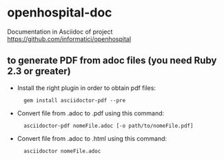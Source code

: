 # openhospital-doc
Documentation in Asciidoc of project https://github.com/informatici/openhospital

## to generate PDF from adoc files (you need Ruby 2.3 or greater) 

* Install the right plugin in order to obtain pdf files:

        gem install asciidoctor-pdf --pre
 
* Convert file from .adoc to .pdf using this command:

        asciidoctor-pdf nomeFile.adoc [-o path/to/nomeFile.pdf]

* Convert file from .adoc to .html using this command: 

        asciidoctor nomeFile.adoc
